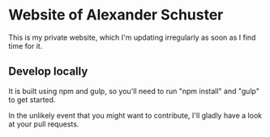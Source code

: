 # Website of Alexander Schuster

This is my private website, which I'm updating irregularly as soon as I find time for it.

## Develop locally
It is built using npm and gulp, so you'll need to run "npm install" and "gulp" to get started.

In the unlikely event that you might want to contribute, I'll gladly have a look at your pull requests.
